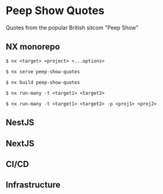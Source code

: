 # Peep Show Quotes
Quotes from the popular British sitcom "Peep Show"

## NX monorepo

```shell
$ nx <target> <project> <...options>
```

```shell
$ nx serve peep-show-quotes
```

```shell
$ nx build peep-show-quotes
```

```shell
$ nx run-many -t <target1> <target2>
```

```shell
$ nx run-many -t <target1> <target2> -p <proj1> <proj2>
```

## NestJS

## NextJS

## CI/CD

## Infrastructure
